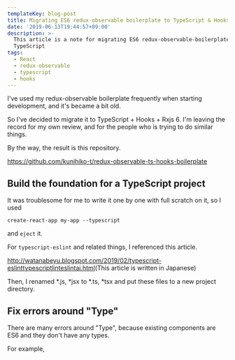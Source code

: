 ```yaml
---
templateKey: blog-post
title: Migrating ES6 redux-observable boilerplate to TypeScript & Hooks
date: '2019-06-13T19:44:57+09:00'
description: >-
  This article is a note for migrating ES6 redux-observable-boilerplate to
  TypeScript
tags:
  - React
  - redux-observable
  - typescript
  - hooks
---
```

I've used my redux-observable boilerplate frequently when starting development, and it's became a bit old.

So I've decided to migrate it to TypeScript + Hooks + Rxjs 6.
I'm leaving the record for my own review, and for the people who is trying to do similar things.

By the way, the result is this repository.

<https://github.com/kunihiko-t/redux-observable-ts-hooks-boilerplate>

## Build the foundation for a TypeScript project

It was troublesome for me to write it one by one with full scratch on it, so I used 

`create-react-app my-app --typescript`

and `eject` it.

For `typescript-eslint` and related things, I referenced this article.

<http://watanabeyu.blogspot.com/2019/02/typescript-eslinttypescriptlinteslintai.html>(This article is written in Japanese)


Then, I renamed *.js, *jsx to *.ts, *tsx and put these files to a new project directory.

## Fix errors around "Type"

There are many errors around "Type", because existing components are ES6 and they don't have any types.

For example, 

